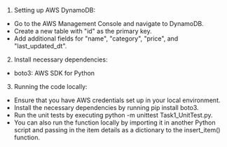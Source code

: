 1) Setting up AWS DynamoDB:

- Go to the AWS Management Console and navigate to DynamoDB.
- Create a new table with "id" as the primary key.
- Add additional fields for "name", "category", "price", and "last_updated_dt".

2) Install necessary dependencies:

- boto3: AWS SDK for Python

3) Running the code locally:
- Ensure that you have AWS credentials set up in your local environment.
- Install the necessary dependencies by running pip install boto3.
- Run the unit tests by executing python -m unittest Task1_UnitTest.py.
- You can also run the function locally by importing it in another Python script and passing in the item details as a dictionary to the insert_item() function.